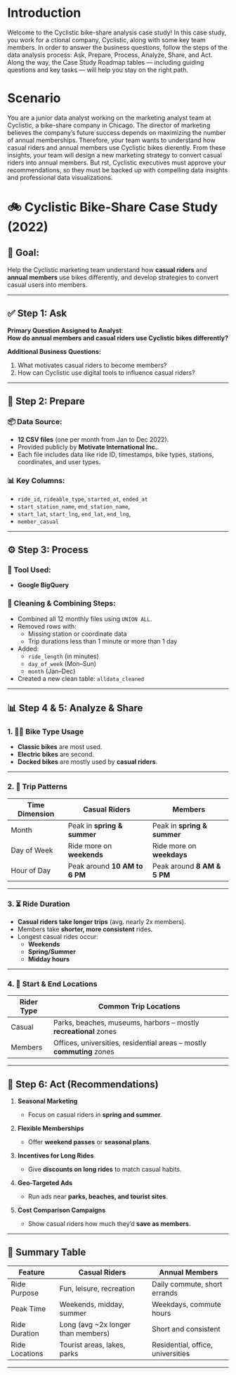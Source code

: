 
 # Introduction

Welcome to the Cyclistic bike-share analysis case study! In this case study, you work for a
ctional company, Cyclistic, along with some key team members. In order to answer the
business questions, follow the steps of the data analysis process: Ask, Prepare, Process,
Analyze, Share, and Act. Along the way, the Case Study Roadmap tables — including guiding
questions and key tasks — will help you stay on the right path.

# Scenario
You are a junior data analyst working on the marketing analyst team at Cyclistic, a bike-share
company in Chicago. The director of marketing believes the company’s future success
depends on maximizing the number of annual memberships. Therefore, your team wants to
understand how casual riders and annual members use Cyclistic bikes dierently. From these
insights, your team will design a new marketing strategy to convert casual riders into annual
members. But rst, Cyclistic executives must approve your recommendations, so they must be
backed up with compelling data insights and professional data visualizations.


# 🚲 Cyclistic Bike-Share Case Study (2022)

## 🎯 Goal:
Help the Cyclistic marketing team understand how **casual riders** and **annual members** use bikes differently, and develop strategies to convert casual users into members.

---

## ✅ Step 1: Ask

**Primary Question Assigned to Analyst**:  
**How do annual members and casual riders use Cyclistic bikes differently?**

**Additional Business Questions:**
1. What motivates casual riders to become members?
2. How can Cyclistic use digital tools to influence casual riders?

---

## 📁 Step 2: Prepare

### 📦 Data Source:
- **12 CSV files** (one per month from Jan to Dec 2022).
- Provided publicly by **Motivate International Inc.**.
- Each file includes data like ride ID, timestamps, bike types, stations, coordinates, and user types.

### 📊 Key Columns:
- `ride_id`, `rideable_type`, `started_at`, `ended_at`  
- `start_station_name`, `end_station_name`,  
- `start_lat`, `start_lng`, `end_lat`, `end_lng`,  
- `member_casual`

---

## ⚙️ Step 3: Process

### 🔨 Tool Used:
- **Google BigQuery**

### 🧹 Cleaning & Combining Steps:
- Combined all 12 monthly files using `UNION ALL`.
- Removed rows with:
  - Missing station or coordinate data
  - Trip durations less than 1 minute or more than 1 day
- Added:
  - `ride_length` (in minutes)
  - `day_of_week` (Mon–Sun)
  - `month` (Jan–Dec)
- Created a new clean table: `alldata_cleaned`

---

## 📊 Step 4 & 5: Analyze & Share

### 1. 🚴‍♀️ Bike Type Usage
- **Classic bikes** are most used.
- **Electric bikes** are second.
- **Docked bikes** are mostly used by **casual riders**.

---

### 2. 📅 Trip Patterns

| Time Dimension | Casual Riders                            | Members                                 |
|----------------|-------------------------------------------|------------------------------------------|
| Month          | Peak in **spring & summer**               | Peak in **spring & summer**              |
| Day of Week    | Ride more on **weekends**                 | Ride more on **weekdays**                |
| Hour of Day    | Peak around **10 AM to 6 PM**             | Peak around **8 AM & 5 PM**              |

---

### 3. ⏳ Ride Duration

- **Casual riders take longer trips** (avg. nearly 2x members).
- Members take **shorter, more consistent** rides.
- Longest casual rides occur:
  - **Weekends**
  - **Spring/Summer**
  - **Midday hours**

---

### 4. 📍 Start & End Locations

| Rider Type     | Common Trip Locations                                                  |
|----------------|------------------------------------------------------------------------|
| Casual         | Parks, beaches, museums, harbors – mostly **recreational** zones       |
| Members        | Offices, universities, residential areas – mostly **commuting** zones  |

---

## 🚀 Step 6: Act (Recommendations)

1. **Seasonal Marketing**  
   - Focus on casual riders in **spring and summer**.

2. **Flexible Memberships**  
   - Offer **weekend passes** or **seasonal plans**.

3. **Incentives for Long Rides**  
   - Give **discounts on long rides** to match casual habits.

4. **Geo-Targeted Ads**  
   - Run ads near **parks, beaches, and tourist sites**.

5. **Cost Comparison Campaigns**  
   - Show casual riders how much they’d **save as members**.

---

## 📌 Summary Table

| Feature         | Casual Riders                          | Annual Members                        |
|------------------|-----------------------------------------|----------------------------------------|
| Ride Purpose     | Fun, leisure, recreation                | Daily commute, short errands          |
| Peak Time        | Weekends, midday, summer                | Weekdays, commute hours               |
| Ride Duration    | Long (avg ~2x longer than members)      | Short and consistent                  |
| Ride Locations   | Tourist areas, lakes, parks             | Residential, office, universities     |

---





